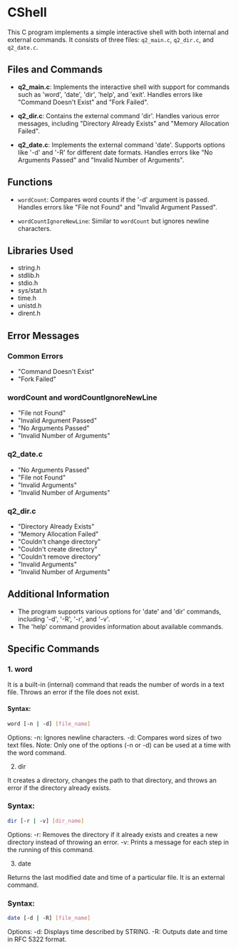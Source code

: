 # CShell

This C program implements a simple interactive shell with both internal and external commands. It consists of three files: `q2_main.c`, `q2_dir.c`, and `q2_date.c`.

## Files and Commands

- **q2_main.c**: Implements the interactive shell with support for commands such as 'word', 'date', 'dir', 'help', and 'exit'. Handles errors like "Command Doesn't Exist" and "Fork Failed".

- **q2_dir.c**: Contains the external command 'dir'. Handles various error messages, including "Directory Already Exists" and "Memory Allocation Failed".

- **q2_date.c**: Implements the external command 'date'. Supports options like '-d' and '-R' for different date formats. Handles errors like "No Arguments Passed" and "Invalid Number of Arguments".

## Functions

- `wordCount`: Compares word counts if the '-d' argument is passed. Handles errors like "File not Found" and "Invalid Argument Passed".

- `wordCountIgnoreNewLine`: Similar to `wordCount` but ignores newline characters.

## Libraries Used

- string.h
- stdlib.h
- stdio.h
- sys/stat.h
- time.h
- unistd.h
- dirent.h

## Error Messages

### Common Errors

- "Command Doesn't Exist"
- "Fork Failed"

### wordCount and wordCountIgnoreNewLine

- "File not Found"
- "Invalid Argument Passed"
- "No Arguments Passed"
- "Invalid Number of Arguments"

### q2_date.c

- "No Arguments Passed"
- "File not Found"
- "Invalid Arguments"
- "Invalid Number of Arguments"

### q2_dir.c

- "Directory Already Exists"
- "Memory Allocation Failed"
- "Couldn't change directory"
- "Couldn't create directory"
- "Couldn't remove directory"
- "Invalid Arguments"
- "Invalid Number of Arguments"

## Additional Information

- The program supports various options for 'date' and 'dir' commands, including '-d', '-R', '-r', and '-v'.
- The 'help' command provides information about available commands.

## Specific Commands

### 1. word

It is a built-in (internal) command that reads the number of words in a text file. Throws an error if the file does not exist.

#### Syntax:

```sh
word [-n | -d] [file_name]
```

Options:
-n: Ignores newline characters.
-d: Compares word sizes of two text files.
Note: Only one of the options (-n or -d) can be used at a time with the word command.

2. dir

It creates a directory, changes the path to that directory, and throws an error if the directory already exists.

### Syntax:

```sh
dir [-r | -v] [dir_name]
```

Options:
-r: Removes the directory if it already exists and creates a new directory instead of throwing an error.
-v: Prints a message for each step in the running of this command.

3. date

Returns the last modified date and time of a particular file. It is an external command.

### Syntax:

```sh
date [-d | -R] [file_name]
```

Options:
-d: Displays time described by STRING.
-R: Outputs date and time in RFC 5322 format.
